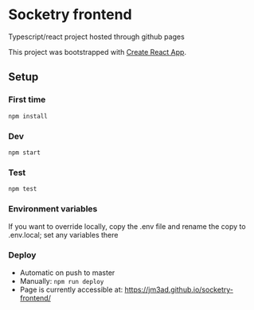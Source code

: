 # Socketry frontend
Typescript/react project hosted through github pages

This project was bootstrapped with [Create React App](https://github.com/facebook/create-react-app).

## Setup
### First time
`npm install`

### Dev
`npm start`

### Test
`npm test`

### Environment variables
If you want to override locally, copy the .env file and rename the copy to .env.local; set any variables there

### Deploy
* Automatic on push to master
* Manually: `npm run deploy`
* Page is currently accessible at: https://jm3ad.github.io/socketry-frontend/